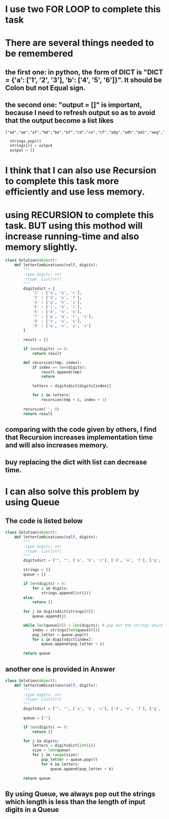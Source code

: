 # I use two FOR LOOP to complete this task
# There are several things needed to be remembered
## the first one: in python, the form of DICT is "DICT = {'a': ['1', '2', '3'], 'b': ['4', '5', '6']}". It should be Colon but not Equal sign.
## the second one: "output = []" is important, because I need to refresh output so as to avoid that the output become a list likes 
```
["ad","ae","af","bd","be","bf","cd","ce","cf","adg","adh","adi","aeg","aeh","aei","afg","afh","afi","bdg","bdh","bdi","beg","beh","bei","bfg","bfh","bfi","cdg","cdh","cdi","ceg","ceh","cei","cfg","cfh","cfi"]

```
```python
  strings.pop(0)
  strings[0] = output
  output = []
```
# I think that I can also use Recursion to complete this task more efficiently and use less memory.

# using RECURSION to complete this task. BUT using this mothod will increase running-time and also memory slightly.
```python
class Solution(object):
    def letterCombinations(self, digits):
        """
        :type digits: str
        :rtype: List[str]
        """
        digitsdict = {
            '2' : ['a', 'b', 'c'],
            '3' : ['d', 'e', 'f'],
            '4' : ['g', 'h', 'i'],
            '5' : ['j', 'k', 'l'],
            '6' : ['m', 'n', 'o'],
            '7' : ['p', 'q', 'r', 's'],
            '8' : ['t', 'u', 'v'],
            '9' : ['w', 'x', 'y', 'z']
        }
        
        result = []

        if len(digits) == 0:
            return result

        def recursion(tmp, index):
            if index == len(digits):
                result.append(tmp)
                return
            
            letters = digitsdict[digits[index]]

            for i in letters:
                recursion(tmp + i, index + 1)
            
        recursion('', 0)
        return result
```
##  comparing with the code given by others, I find that Recursion increases implementation time and will also increases memory.
## buy replacing the dict with list can decrease time.

# I can also solve this problem by using Queue
## The code is listed below
```python
class Solution(object):
    def letterCombinations(self, digits):
        """
        :type digits: str
        :rtype: List[str]
        """
        digitsdict = ["", "", ['a', 'b', 'c'], ['d', 'e', 'f'], ['g', 'h', 'i'], ['j', 'k', 'l'], ['m', 'n', 'o'],['p', 'q', 'r', 's'],['t', 'u', 'v'],['w', 'x', 'y', 'z']]
        
        strings = []
        queue = []

        if len(digits) > 0:
            for i in digits:
                strings.append(int(i))
        else:
            return []
        
        for j in digitsdict[strings[0]]:
            queue.append(j)

        while len(queue[0]) < len(digits): # pop out the strings which length is less than the length of input digits in a Queue
            index = strings[len(queue[0])]
            pop_letter = queue.pop(0)
            for i in digitsdict[index]:
                queue.append(pop_letter + i)
        
        return queue
```
## another one is provided in Answer
```python
class Solution(object):
    def letterCombinations(self, digits):
        """
        :type digits: str
        :rtype: List[str]
        """
        digitsdict = ["", "", ['a', 'b', 'c'], ['d', 'e', 'f'], ['g', 'h', 'i'], ['j', 'k', 'l'], ['m', 'n', 'o'],['p', 'q', 'r', 's'],['t', 'u', 'v'],['w', 'x', 'y', 'z']]
        
        queue = [""]

        if len(digits) == 0:
            return []

        for i in digits:
            letters = digitsdict[int(i)]
            size = len(queue)
            for j in range(size):
                pop_letter = queue.pop(0)
                for k in letters:
                    queue.append(pop_letter + k)
        
        return queue
```
## By using Queue, we always pop out the strings which length is less than the length of input digits in a Queue
